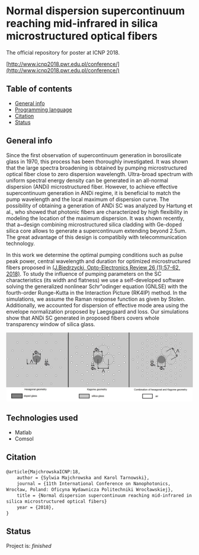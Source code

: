 # Normal dispersion supercontinuum reaching mid-infrared in silica microstructured optical fibers
The official repository for poster at ICNP 2018.

[http://www.icnp2018.pwr.edu.pl/conference/](http://www.icnp2018.pwr.edu.pl/conference/)

## Table of contents
* [General info](#general-info)
* [Programming language](#Technologies-used)
* [Citation](#citation)
* [Status](#status)

## General info
Since the first observation of supercontinuum generation in borosilicate glass in 1970, 
this process has been thoroughly investigated. It was shown that the large spectra broadening is obtained 
by pumping microstructured optical fiber close to zero dispersion wavelength. 
Ultra-broad spectrum with uniform spectral energy density can be generated in an all-normal dispersion (ANDi) 
microstructured fiber. However, to achieve effective supercontinuum generation in ANDi regime, 
it is beneficial to match the pump wavelength and the local maximum of dispersion curve. 
The possibility of obtaining a generation of ANDi SC was analyzed by Hartung et al., 
who showed that photonic fibers are characterized by high flexibility in modeling the location 
of the maximum dispersion. It was shown recently, that a~design combining 
microstructured silica cladding with Ge-doped silica core allows to generate a supercontinuum extending beyond 2.5um. 
The great advantage of this design is compatibily with telecommunication technology.

In this work we determine the optimal pumping conditions such as pulse peak power, 
central wavelength and duration for optimized microstructured fibers proposed in [(J.Biedrzycki, Opto-Electronics Review 26 (1):57-62, 2018)](https://www.sciencedirect.com/science/article/abs/pii/S1230340217300446). 
To study the influence of pumping parameters on the SC characteristics (its width and flatness) we use 
a self-developed software solving the generalized nonlinear Schr\"odinger equation (GNLSE) 
with the fourth-order Runge-Kutta in the Interaction Picture (RK4IP) method. 
In the simulations, we assume the Raman response function as given by Stolen. 
Additionally, we accounted for dispersion of effective mode area using the envelope normalization 
proposed by Laegsgaard and loss. 
Our simulations show that ANDi SC generated in proposed fibers covers whole transparency window of silica glass.

![Example screenshot](./screenshots/microstructures.png)

## Technologies used
* Matlab
* Comsol

## Citation

```
@article{MajchrowskaICNP:18,
    author = {Sylwia Majchrowska and Karol Tarnowski},
    journal = {11th International Conference on Nanophotonics, Wrocław, Poland: Oficyna Wydawnicza Politechniki Wrocławskiej},
    title = {Normal dispersion supercontinuum reaching mid-infrared in silica microstructured optical fibers}
    year = {2018},
}
```

## Status
Project is: _finished_
